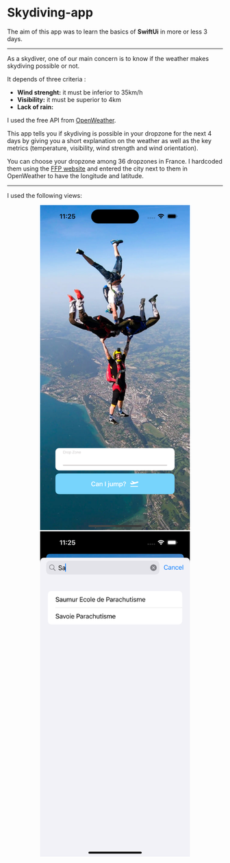 # Skydiving-app

The aim of this app was to learn the basics of **SwiftUi** in more or less 3 days.

----

As a skydiver, one of our main concern is to know if the weather makes skydiving possible or not. 

It depends of three criteria :
* **Wind strenght:** it must be inferior to 35km/h
* **Visibility:** it must be superior to 4km
* **Lack of rain:**

I used the free API from [OpenWeather](https://openweathermap.org/).

This app tells you if skydiving is possible in your dropzone for the next 4 days by giving you a short explanation on the weather as well as the key metrics (temperature, visibility, wind strength and wind orientation).

You can choose your dropzone among 36 dropzones in France. I hardcoded them using the [FFP website](https://www.ffp.asso.fr/ou-pratiquer/liste-de-toutes-les-structures-ffp/) and entered the city next to them in OpenWeather to have the longitude and latitude.

----

I used the following views:
<p align="center">
 <img src="https://github.com/llescure/skydiving-app/blob/main/skydiving%20weather/Preview%20Content/Preview%20Assets.xcassets/Final%20result/Finished%20Home%20Page.imageset/Simulator%20Screen%20Shot%20-%20iPhone%2014%20Pro%20-%202023-01-02%20at%2023.25.21.png" width="350" title="home page">
 <img src="https://github.com/llescure/skydiving-app/blob/main/skydiving%20weather/Preview%20Content/Preview%20Assets.xcassets/Final%20result/Autocomplete.imageset/Simulator%20Screen%20Shot%20-%20iPhone%2014%20Pro%20-%202023-01-02%20at%2023.25.44.png" width="350" title="autocomplete">
</p>

